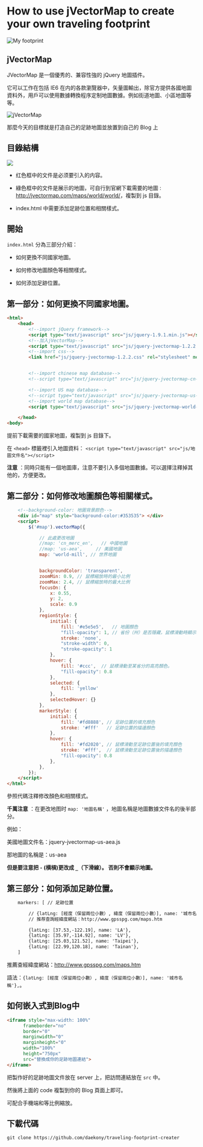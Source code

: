 # How to use jVectorMap to create your own traveling footprint

![My footprint](https://i.imgur.com/TqaKqox.png)

## jVectorMap

JVectorMap 是一個優秀的、兼容性強的 jQuery 地圖插件。

它可以工作在包括 IE6 在内的各款瀏覽器中，矢量圖輸出，除官方提供各國地圖資料外，用戶可以使用數據轉換程序定制地圖數據。例如街道地圖、小區地圖等等。

![jVectorMap](http://wx4.sinaimg.cn/large/cf5b72a1ly1fvv2t7olhjj20ss0e8jvo.jpg)

那麼今天的目標就是打造自己的足跡地圖並放置到自己的 Blog 上

## 目錄結構

![](http://wx1.sinaimg.cn/large/cf5b72a1ly1fvv432zeqzj20b806gaaa.jpg)

- 红色框中的文件是必须要引入的内容。

- 綠色框中的文件是展示的地圖，可自行到官網下載需要的地圖 : <http://jvectormap.com/maps/world/world/>，複製到 js 目錄。

- index.html 中需要添加足跡位置和相關樣式。

## 開始

 `index.html` 分為三部分介紹：
 
 - 如何更換不同國家地圖。
 
 
 - 如何修改地圖顏色等相關樣式。
 
 
 - 如何添加足跡位置。
 
## 第一部分：如何更換不同國家地圖。
 
```html
<html>
	<head>
		<!--import jQuery framework-->
		<script type="text/javascript" src="js/jquery-1.9.1.min.js"></script>
		<!--加入jVectorMap-->
		<script type="text/javascript" src="js/jquery-jvectormap-1.2.2.min.js"></script>
		<!--import css-->
		<link href="js/jquery-jvectormap-1.2.2.css" rel="stylesheet" media="screen">


		<!--import chinese map database-->
		<!--script type="text/javascript" src="js/jquery-jvectormap-cn-merc-en.js"></script-->

		<!--import US map database-->
		<!--script type="text/javascript" src="js/jquery-jvectormap-us-aea.js"></script-->
		<!--import world map database-->
		<script type="text/javascript" src="js/jquery-jvectormap-world-mill.js"></script>

	</head>
<body>
```
提前下載需要的國家地圖，複製到 js 目錄下。

在 `<head>` 標籤裡引入地圖資料： `<script type="text/javascript" src="js/地圖文件名"></script>`

**注意** ：同時只能有一個地圖庫，注意不要引入多個地圖數據。可以選擇注釋掉其他的，方便更改。

## 第二部分：如何修改地圖顏色等相關樣式。


```html
	<!--background-color: 地圖背景颜色-->
	<div id="map" style="background-color:#353535"> </div>
	<script>
		$('#map').vectorMap({

			// 此處更改地圖
			//map: 'cn_merc_en',   // 中國地圖
			//map: 'us-aea',     // 美國地圖
			map: 'world-mill', // 世界地圖


			backgroundColor: 'transparent',
			zoomMin: 0.9, // 鼠標縮放時的最小比例
			zoomMax: 2.4, // 鼠標縮放時的最大比例
			focusOn: {
				x: 0.55,
				y: 2,
				scale: 0.9
			},
			regionStyle: {
				initial: {
					fill: '#e5e5e5',   // 地圖顏色
					"fill-opacity": 1, // 省份（州）是否隱藏，鼠標滑動時顯示; 1：顯示，2：隱藏。
					stroke: 'none',
					"stroke-width": 0,
					"stroke-opacity": 1
				},
				hover: {
					fill: '#ccc',  // 鼠標滑動至某省分的高亮顏色。
					"fill-opacity": 0.8
				},
				selected: {
					fill: 'yellow'
				},
				selectedHover: {}
			},
			markerStyle: {
		        initial: {
		            fill: '#fd8888', // 足跡位置的填充顏色
		            stroke: '#fff'   // 足跡位置的描邊顏色
		        },
				hover: {
					fill: '#fd2020', // 鼠標滑動至足跡位置後的填充顏色
					stroke: '#fff',  // 鼠標滑動至足跡位置後的描邊顏色
					"fill-opacity": 0.8
				},
		    },
		});
	</script>
</html>

```
參照代碼注釋修改顏色和相關樣式。

**千萬注意** ：在更改地图时 `map: '地圖名稱'`  ，地圖名稱是地圖數據文件名的後半部分。

例如：

美國地圖文件名：jquery-jvectormap-us-aea.js

那地圖的名稱是：us-aea

**但是要注意把 `-` (横槓)更改成 `_`（下滑線）。 否則不會顯示地圖。**

## 第三部分：如何添加足跡位置。

```html
	markers: [ // 足跡位置

		// {latLng: [經度（保留兩位小數）, 緯度（保留兩位小數）], name: '城市名稱'},
		// 推荐查詢經緯度網站：http://www.gpsspg.com/maps.htm

		{latLng: [37.53,-122.19], name: 'LA'},
		{latLng: [35.97,-114.92], name: 'LV'},
		{latLng: [25.03,121.52], name: 'Taipei'},
		{latLng: [22.99,120.18], name: 'Tainan'},
	]

```

推薦查經緯度網站：http://www.gpsspg.com/maps.htm

語法：`{latLng: [經度（保留兩位小數）, 緯度（保留兩位小數）], name: '城市名稱'},`。

## 如何嵌入式到Blog中

```html
<iframe style="max-width: 100%" 
      frameborder="no" 
      border="0" 
      marginwidth="0" 
      marginheight="0" 
      width="100%" 
      height="750px" 
      src="替換成你的足跡地圖連結">                                        
</iframe>

```
把製作好的足跡地圖文件放在 server 上，把訪問連結放在 `src` 中。

然後將上面的 code 複製到你的 Blog 頁面上即可。

可配合手機端和等比例縮放。

## 下載代碼

```
git clone https://github.com/daekony/traveling-footprint-creater
```





